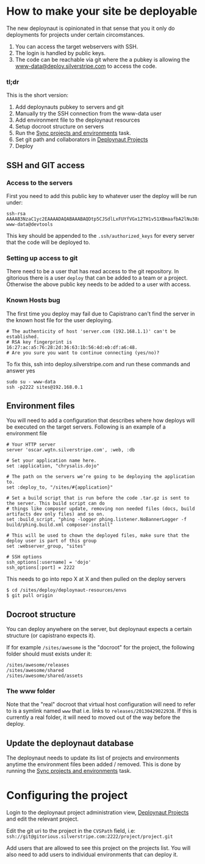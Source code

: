 # How to make your site be deployable

The new deploynaut is opinionated in that sense that you it only do deployments for projects under certain circomstances.

 1. You can access the target webservers with SSH.
 2. The login is handled by public keys.
 3. The code can be reachable via git where the a pubkey is allowing the www-data@deploy.silverstripe.com to access the code.

### tl;dr

This is the short version:

1. Add deploynauts pubkey to servers and git
2. Manually try the SSH connection from the www-data user
3. Add environment file to the deploynaut resources
4. Setup docroot structure on servers
5. Run the [Sync projects and environments](http://deploy.silverstripe.com/dev/tasks/SyncProjectsAndEnvironments) task.
6. Set git path and collaborators in [Deploynaut Projects](http://deploy.silverstripe.com/admin/naut/DNProject)
7. Deploy

## SSH and GIT access

### Access to the servers

First you need to add this public key to whatever user the deploy will be run under:

	ssh-rsa AAAAB3NzaC1yc2EAAAADAQABAAABAQDtp5CJSdlLxFUYfVGx12TH1v51XBmaafbA2lNu38xTLZUL3JPjexPTyfUqsZKbz5fPrTVdemvEl/OQeSHFGpT5tlu/3SPSe4+vspW3WIrzfdtPTsa7S58QGBeC3lDqOv+foR0xWTKLvCmAHSj0ypUuKYVdG/R5vTiyRAcvwAvU98Cqj3Of6TDjPimAgoze2ydKkGlc492XudKs4Qpu9kK6/TcikUlB8gJl1+FiaBlKGdCiyH5EXLXMjGpoaycNMg1zPKdkqZILgIWmSbjjCaKRVdMW8g7cIgnTcUdKoxw2qvAz8Ka6W7I1lGJxwvdiS91ewwrYk/J+zATSxSy26+g5 www-data@devtools

This key should be appended to the `.ssh/authorized_keys` for every server that the code will be deployed to.

### Setting up access to git

There need to be a user that has read access to the git repository. In gitorious there is a user `deploy` that can be added to a team or a project. Otherwise the above public key needs to be added to a user with access.

### Known Hosts bug

The first time you deploy may fail due to Capistrano can't find the server in the known host file for the user deploying.

	# The authenticity of host 'server.com (192.168.1.1)' can't be established.
	# RSA key fingerprint is 16:27:ac:a5:76:28:2d:36:63:1b:56:4d:eb:df:a6:48.
	# Are you sure you want to continue connecting (yes/no)?

To fix this, ssh into deploy.silverstripe.com and run these commands and answer yes

	sudo su - www-data
	ssh -p2222 sites@192.168.0.1

## Environment files

You will need to add a configuration that describes where how deploys will be executed on the target servers. Following is an example of a environment file

	# Your HTTP server
	server 'oscar.wgtn.silverstripe.com', :web, :db

	# Set your application name here.
	set :application, "chrysalis.dojo"

	# The path on the servers we’re going to be deploying the application to.
	set :deploy_to, "/sites/#{application}"

	# Set a build script that is run before the code .tar.gz is sent to the server. This build script can do
	# things like composer update, removing non needed files (docs, build artifacts dev only files) and so on.
	set :build_script, "phing -logger phing.listener.NoBannerLogger -f build/phing.build.xml composer-install"

	# This will be used to chown the deployed files, make sure that the deploy user is part of this group
	set :webserver_group, "sites"

	# SSH options
	ssh_options[:username] = 'dojo'
	ssh_options[:port] = 2222

This needs to go into repo X at X and then pulled on the deploy servers

	$ cd /sites/deploy/deploynaut-resources/envs
	$ git pull origin

## Docroot structure

You can deploy anywhere on the server, but deploynaut expects a certain structure (or capistrano expects it).

If for example `/sites/awesome` is the "docroot" for the project, the following folder should must exists under it:

	/sites/awesome/releases
	/sites/awesome/shared
	/sites/awesome/shared/assets

### The www folder
Note that the "real" docroot that virtual host configuration will need to refer to is a symlink named `www` that i.e. links to `releases/20130429022938`. If this is currently a real folder, it will need to moved out of the way before the deploy.

## Update the deploynaut database

The deploynaut needs to update its list of projects and environments anytime the environment files been added / removed. This is done by running the [Sync projects and environments](http://deploy.silverstripe.com/dev/tasks/SyncProjectsAndEnvironments) task.

# Configuring the project

Login to the deploynaut project administration view, [Deploynaut Projects](http://deploy.silverstripe.com/admin/naut/DNProject) and edit the relevant project.

Edit the git uri to the project in the `CVSPath` field, i.e: `ssh://git@gitorious.silverstripe.com:2222/project/project.git`

Add users that are allowed to see this project on the projects list. You will also need to add users to individual environments that can deploy it.



